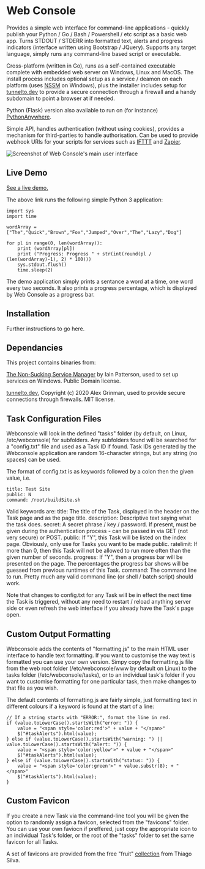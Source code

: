# Web Console
Provides a simple web interface for command-line applications - quickly publish your Python / Go / Bash / Powershell / etc script as a basic web app. Turns STDOUT / STDERR into formatted text, alerts and progress indicators (interface written using Bootstrap / JQuery). Supports any target language, simply runs any command-line based script or executable.

Cross-platform (written in Go), runs as a self-contained executable complete with embedded web server on Windows, Linux and MacOS. The install process includes optional setup as a service / deamon on each platform (uses [NSSM](https://nssm.cc/) on Windows), plus the installer includes setup for [tunnelto.dev](https://tunnelto.dev/) to provide a secure connection through a firewall and a handy subdomain to point a browser at if needed.

Python (Flask) version also available to run on (for instance) [PythonAnywhere](https://www.pythonanywhere.com/).

Simple API, handles authentication (without using cookies), provides a mechanism for third-parties to handle authorisation. Can be used to provide webhook URIs for your scripts for services such as [IFTTT](https://ifttt.com/) and [Zapier](https://zapier.com/).

![Screenshot of Web Console's main user interface](https://raw.githubusercontent.com/dhicks6345789/web-console/master/docs/example1.png)

## Live Demo

[See a live demo.](https://www.sansay.co.uk/web-console/view?taskID=4jaknvvu0b4zl3ee)

The above link runs the following simple Python 3 application:

```
import sys
import time

wordArray = ["The","Quick","Brown","Fox","Jumped","Over","The","Lazy","Dog"]

for pl in range(0, len(wordArray)):
    print (wordArray[pl])
    print ("Progress: Progress " + str(int(round(pl / (len(wordArray)-1), 2) * 100)))
    sys.stdout.flush()
    time.sleep(2)
```

The demo application simply prints a sentance a word at a time, one word every two seconds. It also prints a progress percentage, which is displayed by Web Console as a progress bar.

## Installation

Further instructions to go here.

## Dependancies

This project contains binaries from:

[The Non-Sucking Service Manager](https://nssm.cc/) by Iain Patterson, used to set up services on Windows. Public Domain license.

[tunnelto.dev](https://tunnelto.dev), Copyright (c) 2020 Alex Grinman, used to provide secure connections through firewalls. MIT license.

## Task Configuration Files

Webconsole will look in the defined "tasks" folder (by default, on Linux, /etc/webconsole) for subfolders. Any subfolders found will be searched for a "config.txt" file and used as a Task ID if found. Task IDs generated by the Webconsole application are random 16-character strings, but any string (no spaces) can be used.

The format of config.txt is as keywords followed by a colon then the given value, i.e.

```
title: Test Site
public: N
command: /root/buildSite.sh
```
Valid keywords are:
title: The title of the Task, displayed in the header on the Task page and as the page title.
description: Descriptive text saying what the task does.
secret: A secret phrase / key / password. If present, must be given during the authentication process - can be passed in via GET (not very secure) or POST.
public: If "Y", this Task will be listed on the index page. Obviously, only use for Tasks you want to be made public.
ratelimit: If more than 0, then this Task will not be allowed to run more often than the given number of seconds.
progress: If "Y", then a progress bar will be presented on the page. The percentages the progress bar shows will be guessed from previous runtimes of this Task.
command: The command line to run. Pretty much any valid command line (or shell / batch script) should work.

Note that changes to config.txt for any Task will be in effect the next time the Task is triggered, without any need to restart / reload anything server side or even refresh the web interface if you already have the Task's page open.

## Custom Output Formatting

Webconsole adds the contents of "formatting.js" to the main HTML user interface to handle text formatting. If you want to customise the way text is formatted you can use your own version. Simpy copy the formatting.js file from the web root folder (/etc/webconsole/www by default on Linux) to the tasks folder (/etc/webconsole/tasks), or to an individual task's folder if you want to customise formatting for one particular task, then make changes to that file as you wish.

The default contents of formatting.js are fairly simple, just formatting text in different colours if a keyword is found at the start of a line:

```
// If a string starts with "ERROR:", format the line in red.
if (value.toLowerCase().startsWith("error: ")) {
	value = "<span style='color:red'>" + value + "</span>"
	$("#taskAlerts").html(value);
} else if (value.toLowerCase().startsWith("warning: ") || value.toLowerCase().startsWith("alert: ")) {
	value = "<span style='color:yellow'>" + value + "</span>"
	$("#taskAlerts").html(value);
} else if (value.toLowerCase().startsWith("status: ")) {
	value = "<span style='color:green'>" + value.substr(8); + "</span>"
	$("#taskAlerts").html(value);
}
```
## Custom Favicon

If you create a new Task via the command-line tool you will be given the option to randomly assign a favicon, selected from the "favicons" folder. You can use your own faviocn if preffered, just copy the appropriate icon to an individual Task's folder, or the root of the "tasks" folder to set the same favicon for all Tasks.

A set of favicons are provided from the free "fruit" [collection](https://www.iconfinder.com/iconsets/fruits-52) from Thiago Silva.
